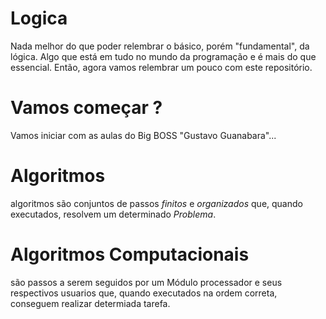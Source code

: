 # Logica

Nada melhor do que poder relembrar o básico, porém "fundamental", da lógica. Algo que está em tudo no mundo da programação e é mais do que essencial. Então, agora vamos relembrar um pouco com este repositório.


##

# Vamos começar ?

Vamos iniciar com as aulas do Big BOSS "Gustavo Guanabara"... 


# Algoritmos

algoritmos são conjuntos de passos *finitos* e *organizados* que, quando executados, resolvem um determinado *Problema*.


# Algoritmos Computacionais

são passos a serem seguidos por um Módulo processador e seus respectivos usuarios que, quando executados na ordem correta, conseguem realizar determiada tarefa.


